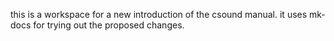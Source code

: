this is a workspace for a new introduction of the csound manual.
it uses mk-docs for trying out the proposed changes.
